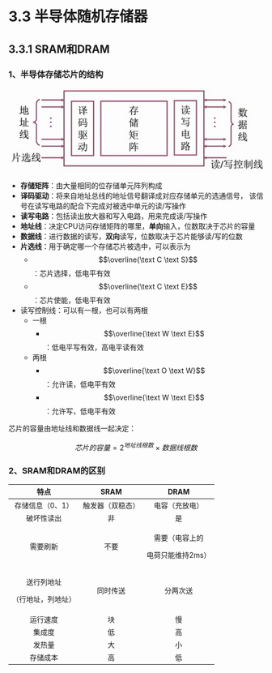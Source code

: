 # 3.3 半导体随机存储器

## 3.3.1 SRAM和DRAM

### 1、半导体存储芯片的结构

![](../.gitbook/assets/ban-dao-ti-xin-pian-jie-gou-.png)

* **存储矩阵**：由大量相同的位存储单元阵列构成
* **译码驱动**：将来自地址总线的地址信号翻译成对应存储单元的选通信号， 该信号在读写电路的配合下完成对被选中单元的读/写操作
* **读写电路**：包括读出放大器和写入电路，用来完成读/写操作
* **地址线**：决定CPU访问存储矩阵的哪里，**单向**输入，位数取决于芯片的容量
* **数据线**：进行数据的读写，**双向**读写，位数取决于芯片能够读/写的位数
* **片选线**：用于确定哪一个存储芯片被选中，可以表示为
  * $$\overline{\text C \text S}$$：芯片选择，低电平有效
  * $$\overline{\text C \text E}$$：芯片使能，低电平有效
* 读写控制线：可以有一根，也可以有两根
  * 一根
    * $$\overline{\text W \text E}$$：低电平写有效，高电平读有效
  * 两根
    * $$\overline{\text O \text W}$$：允许读，低电平有效
    * $$\overline{\text W \text E}$$：允许写，低电平有效

芯片的容量由地址线和数据线一起决定：

$$
芯片的容量 = 2^{地址线根数} \times 数据线根数
$$

### 2、SRAM和DRAM的区别

<table>
  <thead>
    <tr>
      <th style="text-align:center">&#x7279;&#x70B9;</th>
      <th style="text-align:center">SRAM</th>
      <th style="text-align:center">DRAM</th>
    </tr>
  </thead>
  <tbody>
    <tr>
      <td style="text-align:center">&#x5B58;&#x50A8;&#x4FE1;&#x606F;&#xFF08;0&#x3001;1&#xFF09;</td>
      <td style="text-align:center">&#x89E6;&#x53D1;&#x5668;&#xFF08;&#x53CC;&#x7A33;&#x6001;&#xFF09;</td>
      <td
      style="text-align:center">&#x7535;&#x5BB9;&#xFF08;&#x5145;&#x653E;&#x7535;&#xFF09;</td>
    </tr>
    <tr>
      <td style="text-align:center">&#x7834;&#x574F;&#x6027;&#x8BFB;&#x51FA;</td>
      <td style="text-align:center">&#x975E;</td>
      <td style="text-align:center">&#x662F;</td>
    </tr>
    <tr>
      <td style="text-align:center">&#x9700;&#x8981;&#x5237;&#x65B0;</td>
      <td style="text-align:center">&#x4E0D;&#x8981;</td>
      <td style="text-align:center">
        <p>&#x9700;&#x8981;&#xFF08;&#x7535;&#x5BB9;&#x4E0A;&#x7684;</p>
        <p>&#x7535;&#x8377;&#x53EA;&#x80FD;&#x7EF4;&#x6301;2ms&#xFF09;</p>
      </td>
    </tr>
    <tr>
      <td style="text-align:center">
        <p>&#x9001;&#x884C;&#x5217;&#x5730;&#x5740;</p>
        <p>&#xFF08;&#x884C;&#x5730;&#x5740;&#xFF0C;&#x5217;&#x5730;&#x5740;&#xFF09;</p>
      </td>
      <td style="text-align:center">&#x540C;&#x65F6;&#x4F20;&#x9001;</td>
      <td style="text-align:center">&#x5206;&#x4E24;&#x6B21;&#x9001;</td>
    </tr>
    <tr>
      <td style="text-align:center">&#x8FD0;&#x884C;&#x901F;&#x5EA6;</td>
      <td style="text-align:center">&#x5757;</td>
      <td style="text-align:center">&#x6162;</td>
    </tr>
    <tr>
      <td style="text-align:center">&#x96C6;&#x6210;&#x5EA6;</td>
      <td style="text-align:center">&#x4F4E;</td>
      <td style="text-align:center">&#x9AD8;</td>
    </tr>
    <tr>
      <td style="text-align:center">&#x53D1;&#x70ED;&#x91CF;</td>
      <td style="text-align:center">&#x5927;</td>
      <td style="text-align:center">&#x5C0F;</td>
    </tr>
    <tr>
      <td style="text-align:center">&#x5B58;&#x50A8;&#x6210;&#x672C;</td>
      <td style="text-align:center">&#x9AD8;</td>
      <td style="text-align:center">&#x4F4E;</td>
    </tr>
  </tbody>
</table>

